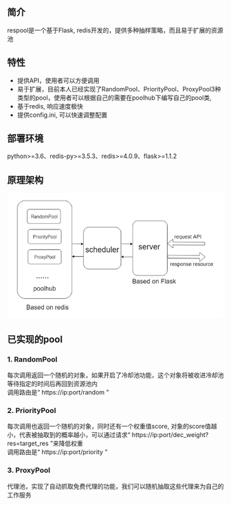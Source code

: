 ## 简介
respool是一个基于Flask, redis开发的，提供多种抽样策略，而且易于扩展的资源池

## 特性
- 提供API，使用者可以方便调用
- 易于扩展，目前本人已经实现了RandomPool、PriorityPool、ProxyPool3种类型的pool，使用者可以根据自己的需要在poolhub下编写自己的pool类, 
- 基于redis, 响应速度极快
- 提供config.ini, 可以快速调整配置

## 部署环境
python>=3.6、redis-py>=3.5.3、redis>=4.0.9、flask>=1.1.2

## 原理架构
![respool](https://github.com/taojinmin/MDimages/blob/master/respool-images/respool_V2.jpg?raw=true)

## 已实现的pool
### 1. RandomPool
每次调用返回一个随机的对象，如果开启了冷却池功能，这个对象将被收进冷却池等待指定的时间后再回到资源池内  
调用路由是“ https://ip:port/random ”

### 2. PriorityPool
每次调用也返回一个随机的对象，同时还有一个权重值score, 对象的score值越小，代表被抽取到的概率越小，可以通过请求“ https://ip:port/dec_weight?res=target_res ”来降低权重  
调用路由是“ https://ip:port/priority ”

### 3. ProxyPool
代理池，实现了自动抓取免费代理的功能，我们可以随机抽取这些代理来为自己的工作服务


